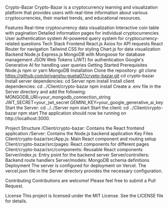 Crypto-Bazar
Crypto-Bazar is a cryptocurrency learning and visualization platform that provides users with real-time information about various cryptocurrencies, their market trends, and educational resources.

Features
Real-time cryptocurrency data visualization
Interactive coin table with pagination
Detailed information pages for individual cryptocurrencies
User authentication system
AI-powered query system for cryptocurrency-related questions
Tech Stack
Frontend
React.js
Axios for API requests
React Router for navigation
Tailwind CSS for styling
Chart.js for data visualization
Backend
Node.js
Express.js
MongoDB with Mongoose for database management
JSON Web Tokens (JWT) for authentication
Google's Generative AI for handling user queries
Getting Started
Prerequisites
Node.js
npm or yarn
MongoDB
Installation
Clone the repository:
     git clone https://github.com/priyanshu-gupta07/crypto-bazar.git
     cd crypto-bazar
Install server dependencies:
cd Server
npm install
Install client dependencies:
cd ../Client/crypto-bazar
npm install
Create a .env file in the Server directory and add the following:
MONGODB_URI=your_mongodb_connection_string
JWT_SECRET=your_jwt_secret
GEMINI_KEY=your_google_generative_ai_key
Start the Server:
cd ../../Server
npm start
Start the client:
cd ../Client/crypto-bazar
npm start
The application should now be running on http://localhost:3000.

Project Structure
/Client/crypto-bazar: Contains the React frontend application
/Server: Contains the Node.js backend application
Key Files
Client/crypto-bazar/src/App.js: Main React component and routing setup
Client/crypto-bazar/src/pages: React components for different pages
Client/crypto-bazar/src/components: Reusable React components
Server/index.js: Entry point for the backend server
Server/controllers: Backend route handlers
Server/models: MongoDB schema definitions
Deployment
The server is configured for deployment on Vercel. The vercel.json file in the Server directory provides the necessary configuration.

Contributing
Contributions are welcome! Please feel free to submit a Pull Request.

License
This project is licensed under the MIT License. See the LICENSE file for details.
